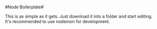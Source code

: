 #Node Boilerplate#

This is as simple as it gets. Just download it into a folder and start editing. It's recommended to use nodemon for development.
